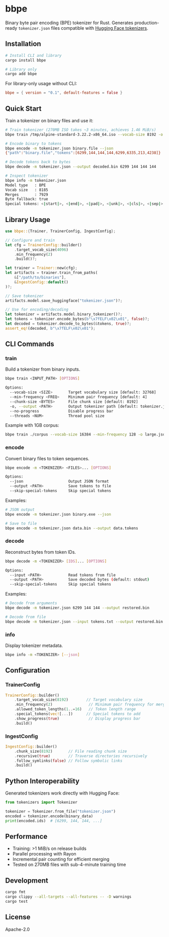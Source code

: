 # bbpe

Binary byte pair encoding (BPE) tokenizer for Rust. Generates production-ready `tokenizer.json` files compatible with [Hugging Face tokenizers](https://github.com/huggingface/tokenizers/).

## Installation

```bash
# Install CLI and library
cargo install bbpe

# Library only
cargo add bbpe
```

For library-only usage without CLI:
```toml
bbpe = { version = "0.1", default-features = false }
```

## Quick Start

Train a tokenizer on binary files and use it:

```bash
# Train tokenizer (270MB ISO takes ~3 minutes, achieves 1.46 MiB/s)
bbpe train /tmp/alpine-standard-3.22.2-x86_64.iso --vocab-size 8192 -o tokenizer.json

# Encode binary to tokens
bbpe encode -m tokenizer.json binary.file --json
{"path":"binary.file","tokens":[6299,144,144,144,6299,6335,213,4238]}

# Decode tokens back to bytes
bbpe decode -m tokenizer.json --output decoded.bin 6299 144 144 144

# Inspect tokenizer
bbpe info -m tokenizer.json
Model type   : BPE
Vocab size   : 8185
Merges       : 7929
Byte fallback: true
Special tokens: <|start|>, <|end|>, <|pad|>, <|unk|>, <|cls|>, <|sep|>, <|mask|>
```

## Library Usage

```rust
use bbpe::{Trainer, TrainerConfig, IngestConfig};

// Configure and train
let cfg = TrainerConfig::builder()
    .target_vocab_size(4096)
    .min_frequency(2)
    .build()?;

let trainer = Trainer::new(cfg);
let artifacts = trainer.train_from_paths(
    &["/path/to/binaries"],
    &IngestConfig::default()
)?;

// Save tokenizer
artifacts.model.save_huggingface("tokenizer.json")?;

// Use for encoding/decoding
let tokenizer = artifacts.model.binary_tokenizer()?;
let tokens = tokenizer.encode_bytes(b"\x7fELF\x02\x01", false)?;
let decoded = tokenizer.decode_to_bytes(&tokens, true)?;
assert_eq!(decoded, b"\x7fELF\x02\x01");
```

## CLI Commands

### train
Build a tokenizer from binary inputs.

```bash
bbpe train <INPUT_PATH> [OPTIONS]

Options:
  --vocab-size <SIZE>       Target vocabulary size [default: 32768]
  --min-frequency <FREQ>    Minimum pair frequency [default: 4]
  --chunk-size <BYTES>      File chunk size [default: 8192]
  -o, --output <PATH>       Output tokenizer path [default: tokenizer.json]
  --no-progress             Disable progress bar
  --threads <NUM>           Thread pool size
```

Example with 1GB corpus:
```bash
bbpe train ./corpus --vocab-size 16384 --min-frequency 128 -o large.json
```

### encode
Convert binary files to token sequences.

```bash
bbpe encode -m <TOKENIZER> <FILES>... [OPTIONS]

Options:
  --json                    Output JSON format
  --output <PATH>           Save tokens to file
  --skip-special-tokens     Skip special tokens
```

Examples:
```bash
# JSON output
bbpe encode -m tokenizer.json binary.exe --json

# Save to file
bbpe encode -m tokenizer.json data.bin --output data.tokens
```

### decode
Reconstruct bytes from token IDs.

```bash
bbpe decode -m <TOKENIZER> [IDS]... [OPTIONS]

Options:
  --input <PATH>            Read tokens from file
  --output <PATH>           Save decoded bytes (default: stdout)
  --skip-special-tokens     Skip special tokens
```

Examples:
```bash
# Decode from arguments
bbpe decode -m tokenizer.json 6299 144 144 --output restored.bin

# Decode from file
bbpe decode -m tokenizer.json --input tokens.txt --output restored.bin
```

### info
Display tokenizer metadata.

```bash
bbpe info -m <TOKENIZER> [--json]
```

## Configuration

### TrainerConfig

```rust
TrainerConfig::builder()
    .target_vocab_size(8192)        // Target vocabulary size
    .min_frequency(2)                // Minimum pair frequency for merging
    .allowed_token_lengths(1..=16)   // Token length range
    .special_tokens(vec![...])      // Special tokens to add
    .show_progress(true)             // Display progress bar
    .build()
```

### IngestConfig

```rust
IngestConfig::builder()
    .chunk_size(8192)       // File reading chunk size
    .recursive(true)        // Traverse directories recursively
    .follow_symlinks(false) // Follow symbolic links
    .build()
```

## Python Interoperability

Generated tokenizers work directly with Hugging Face:

```python
from tokenizers import Tokenizer

tokenizer = Tokenizer.from_file("tokenizer.json")
encoded = tokenizer.encode(binary_data)
print(encoded.ids)  # [6299, 144, 144, ...]
```

## Performance

- Training: >1 MiB/s on release builds
- Parallel processing with Rayon
- Incremental pair counting for efficient merging
- Tested on 270MB files with sub-4-minute training time

## Development

```bash
cargo fmt
cargo clippy --all-targets --all-features -- -D warnings
cargo test
```

## License

Apache-2.0